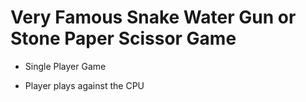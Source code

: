 # Very Famous Snake Water Gun or Stone Paper Scissor Game

* Single Player Game

* Player plays against the CPU